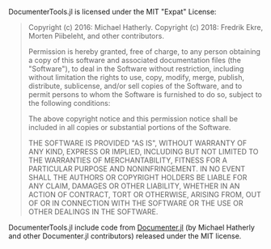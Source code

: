 DocumenterTools.jl is licensed under the MIT "Expat" License:

> Copyright (c) 2016: Michael Hatherly.
> Copyright (c) 2018: Fredrik Ekre, Morten Piibeleht, and other contributors.
>
> Permission is hereby granted, free of charge, to any person obtaining a copy
> of this software and associated documentation files (the "Software"), to deal
> in the Software without restriction, including without limitation the rights
> to use, copy, modify, merge, publish, distribute, sublicense, and/or sell
> copies of the Software, and to permit persons to whom the Software is
> furnished to do so, subject to the following conditions:
>
> The above copyright notice and this permission notice shall be included in all
> copies or substantial portions of the Software.
>
> THE SOFTWARE IS PROVIDED "AS IS", WITHOUT WARRANTY OF ANY KIND, EXPRESS OR
> IMPLIED, INCLUDING BUT NOT LIMITED TO THE WARRANTIES OF MERCHANTABILITY,
> FITNESS FOR A PARTICULAR PURPOSE AND NONINFRINGEMENT. IN NO EVENT SHALL THE
> AUTHORS OR COPYRIGHT HOLDERS BE LIABLE FOR ANY CLAIM, DAMAGES OR OTHER
> LIABILITY, WHETHER IN AN ACTION OF CONTRACT, TORT OR OTHERWISE, ARISING FROM,
> OUT OF OR IN CONNECTION WITH THE SOFTWARE OR THE USE OR OTHER DEALINGS IN THE
> SOFTWARE.
>

DocumenterTools.jl include code from
[Documenter.jl](https://github.com/JuliaDocs/Documenter.jl) (by Michael Hatherly
and other Documenter.jl contributors) released under the MIT license.
